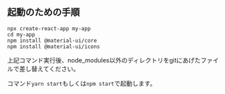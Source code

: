 ## 起動のための手順

```
npx create-react-app my-app
cd my-app
npm install @material-ui/core
npm install @material-ui/icons
```
上記コマンド実行後、node_modules以外のディレクトリをgitにあげたファイルで差し替えてください。

コマンド`yarn start`もしくは`npm start`で起動します。